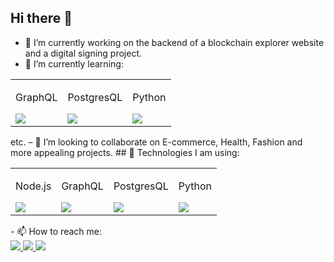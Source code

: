 ## Hi there 👋


- 🔭 I’m currently working on the backend of a blockchain explorer website and a digital signing project.
- 🌱 I’m currently learning:
<table>
  <tr>
    <td>
      <p>GraphQL</p>
      <img src="https://img.shields.io/badge/GraphQl-E10098?style=for-the-badge&logo=graphql&logoColor=white"/>
    </td>
    <td>
      <p>PostgresQL</p>
      <img src="https://img.shields.io/badge/PostgreSQL-316192?style=for-the-badge&logo=postgresql&logoColor=white"/>
    </td>
    <td>
      <p>Python</p>
      <img src="https://img.shields.io/badge/Python-FFD43B?style=for-the-badge&logo=python&logoColor=blue"/>
    </td>
  </tr>
</table> etc.
– 👯 I’m looking to collaborate on E-commerce, Health, Fashion and more appealing projects.
## 💬 Technologies I am using: 
<table>
  <tr>
    <td>
      <p>Node.js</p>
      <img src="https://img.shields.io/badge/Node%20js-339933?style=for-the-badge&logo=nodedotjs&logoColor=white"/>
    </td>
    <td>
      <p>GraphQL</p>
      <img src="https://img.shields.io/badge/GraphQl-E10098?style=for-the-badge&logo=graphql&logoColor=white"/>
    </td>
    <td>
      <p>PostgresQL</p>
      <img src="https://img.shields.io/badge/PostgreSQL-316192?style=for-the-badge&logo=postgresql&logoColor=white"/>
    </td>
    <td>
      <p>Python</p>
      <img src="https://img.shields.io/badge/Python-FFD43B?style=for-the-badge&logo=python&logoColor=blue"/>
    </td>
  </tr>
</table>
- 📫 How to reach me:
<div display="flex">
  <a href="https://www.linkedin.com/in/bakhtiyor-akhatov-06772a203/">
    <img src="https://img.shields.io/badge/LinkedIn-0077B5?style=for-the-badge&logo=linkedin&logoColor=white"/>
  </a> 
  <a href="baxtiyor.axatov77@gmail.com">
    <img src="https://img.shields.io/badge/Gmail-D14836?style=for-the-badge&logo=gmail&logoColor=white"/>
  </a> 
  <a href="https://x.com/baxti_7?s=21">
    <img src="https://img.shields.io/badge/Twitter-1DA1F2?style=for-the-badge&logo=twitter&logoColor=white"/>
  </a> 
<div/>


